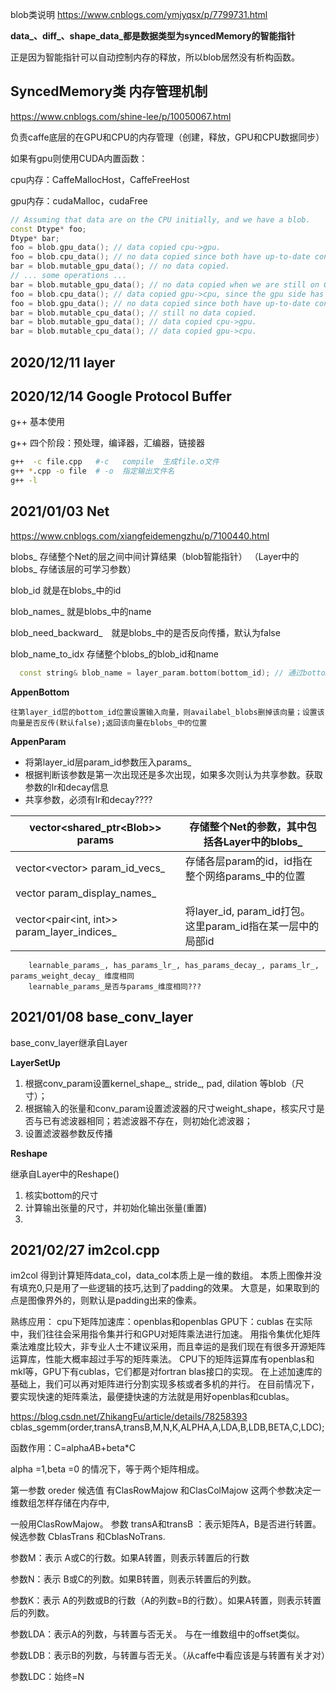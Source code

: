 blob类说明 https://www.cnblogs.com/ymjyqsx/p/7799731.html

**data_、diff_、shape_data_都是数据类型为syncedMemory的智能指针**

正是因为智能指针可以自动控制内存的释放，所以blob居然没有析构函数。

## SyncedMemory类 内存管理机制

https://www.cnblogs.com/shine-lee/p/10050067.html

负责caffe底层的在GPU和CPU的内存管理（创建，释放，GPU和CPU数据同步）

如果有gpu则使用CUDA内置函数：

cpu内存：CaffeMallocHost，CaffeFreeHost

gpu内存：cudaMalloc，cudaFree

```cpp
// Assuming that data are on the CPU initially, and we have a blob.
const Dtype* foo;
Dtype* bar;
foo = blob.gpu_data(); // data copied cpu->gpu.
foo = blob.cpu_data(); // no data copied since both have up-to-date contents.
bar = blob.mutable_gpu_data(); // no data copied.
// ... some operations ...
bar = blob.mutable_gpu_data(); // no data copied when we are still on GPU.
foo = blob.cpu_data(); // data copied gpu->cpu, since the gpu side has modified the data
foo = blob.gpu_data(); // no data copied since both have up-to-date contents
bar = blob.mutable_cpu_data(); // still no data copied.
bar = blob.mutable_gpu_data(); // data copied cpu->gpu.
bar = blob.mutable_cpu_data(); // data copied gpu->cpu.
```

## 2020/12/11 layer

## 2020/12/14 Google Protocol Buffer

g++ 基本使用

g++ 四个阶段：预处理，编译器，汇编器，链接器

```bash
g++  -c file.cpp   #-c   compile  生成file.o文件
g++ *.cpp -o file  # -o  指定输出文件名
g++ -l
```

## 2021/01/03 Net
https://www.cnblogs.com/xiangfeidemengzhu/p/7100440.html

blobs_ 存储整个Net的层之间中间计算结果（blob智能指针）
（Layer中的blobs_ 存储该层的可学习参数）

blob_id 就是在blobs_中的id

blob_names_ 就是blobs_中的name

blob_need_backward_　就是blobs_中的是否反向传播，默认为false

blob_name_to_idx 存储整个blobs_的blob_id和name


```cpp
  const string& blob_name = layer_param.bottom(bottom_id); // 通过bottom获取blob_name
```

**AppenBottom**

```
往第layer_id层的bottom_id位置设置输入向量，则availabel_blobs删掉该向量；设置该向量是否反传(默认false);返回该向量在blobs_中的位置
```
**AppenParam**

- 将第layer_id层param_id参数压入params_
- 根据判断该参数是第一次出现还是多次出现，如果多次则认为共享参数。获取参数的lr和decay信息
- 共享参数，必须有lr和decay????

| vector<shared_ptr<Blob<Dtype>>> params      | 存储整个Net的参数，其中包括各Layer中的blobs_               |
| ------------------------------------------- | ---------------------------------------------------------- |
| vector<vector<int>> param_id_vecs_          | 存储各层param的id，id指在整个网络params_中的位置           |
| vector<string> param_display_names_         |                                                            |
| vector<pair<int, int>> param_layer_indices_ | 将layer_id, param_id打包。这里param_id指在某一层中的局部id |

        learnable_params_, has_params_lr_, has_params_decay_, params_lr_, params_weight_decay_ 维度相同
        learnable_params_是否与params_维度相同???


## 2021/01/08 base_conv_layer

base_conv_layer继承自Layer

**LayerSetUp**

1. 根据conv_param设置kernel_shape_, stride_, pad, dilation  等blob<int>（尺寸）；
2. 根据输入的张量和conv_param设置滤波器的尺寸weight_shape，核实尺寸是否与已有滤波器相同；若滤波器不存在，则初始化滤波器；
3. 设置滤波器参数反传播

**Reshape**

继承自Layer中的Reshape()

1. 核实bottom的尺寸
2. 计算输出张量的尺寸，并初始化输出张量(重置)
3. 

## 2021/02/27 im2col.cpp
im2col  得到计算矩阵data_col，data_col本质上是一维的数组。
本质上图像并没有填充0,只是用了一些逻辑的技巧,达到了padding的效果。
大意是，如果取到的点是图像界外的，则默认是padding出来的像素。

熟练应用：
cpu下矩阵加速库：openblas和openblas
GPU下：cublas
在实际中，我们往往会采用指令集并行和GPU对矩阵乘法进行加速。
用指令集优化矩阵乘法难度比较大，非专业人士不建议采用，而且幸运的是我们现在有很多开源矩阵运算库，性能大概率超过手写的矩阵乘法。
CPU下的矩阵运算库有openblas和mkl等，GPU下有cublas，它们都是对fortran blas接口的实现。
在上述加速库的基础上，我们可以再对矩阵进行分割实现多核或者多机的并行。
在目前情况下，要实现快速的矩阵乘法，最便捷快速的方法就是用好openblas和cublas。

https://blog.csdn.net/ZhikangFu/article/details/78258393
cblas_sgemm(order,transA,transB,M,N,K,ALPHA,A,LDA,B,LDB,BETA,C,LDC);

函数作用：C=alpha*A*B+beta*C

alpha =1,beta =0 的情况下，等于两个矩阵相成。

第一参数 oreder 候选值 有ClasRowMajow 和ClasColMajow 这两个参数决定一维数组怎样存储在内存中,

一般用ClasRowMajow。
参数 transA和transB ：表示矩阵A，B是否进行转置。候选参数 CblasTrans 和CblasNoTrans.

参数M：表示 A或C的行数。如果A转置，则表示转置后的行数

参数N：表示 B或C的列数。如果B转置，则表示转置后的列数。

参数K：表示 A的列数或B的行数（A的列数=B的行数）。如果A转置，则表示转置后的列数。

参数LDA：表示A的列数，与转置与否无关。 与在一维数组中的offset类似。

参数LDB：表示B的列数，与转置与否无关。（从caffe中看应该是与转置有关才对）

参数LDC：始终=N